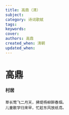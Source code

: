 ```yaml
---
title: 高鼎（清）
subject: 
category: 诗词歌赋
tags: 
keywords: 
cover: 
authors: 高鼎
created_when: 清朝
updated_when: 
---
```


# 高鼎

#### 村居

```
草长莺飞二月天，拂堤杨柳醉春烟。
儿童散学归来早，忙趁东风放纸鸢。
```
